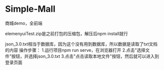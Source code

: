 # Simple-Mall
商城demo，全前端

elemenyuiTest.zip是之前打包的压缩包，解压后npm install就行

json_3.0.txt相当于数据库，因为这个没有用到数据库，所以数据是读取了txt文档的内容
操作步骤：
1.运行项目npm run serve，在浏览器打开
2.点击"选择文件"按钮，并选择json_3.0.txt
3.点击"点击读取本地文件"按钮，然后就可以进入到登录页面
